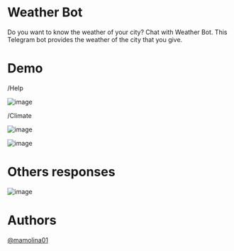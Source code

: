 # Weather Bot
Do you want to know the weather of your city? Chat with Weather Bot. This Telegram bot provides the weather of the city that you give.

# Demo
/Help

![image](https://user-images.githubusercontent.com/92599584/178268401-db7ca468-a044-447c-8ff2-21acf371ad3c.png)

/Climate

![image](https://user-images.githubusercontent.com/92599584/178267995-80e23dbf-bd7a-44ae-8550-fa83aa18633a.png)

![image](https://user-images.githubusercontent.com/92599584/178268854-4c020cf1-f9aa-4a5e-a2b9-ce7ec87db290.png)

# Others responses

![image](https://user-images.githubusercontent.com/92599584/178270966-2a11fd6d-006e-4d9b-bac6-977436c7f822.png)


# Authors
[@mamolina01](https://github.com/mamolina01)
